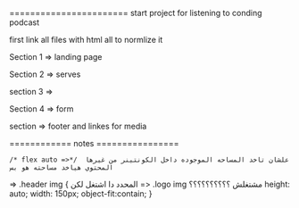 =======================
start project for listening to conding podcast 

first link all files with html all to normlize it 



Section 1 => landing page 

Section 2 => serves 

section 3 => 

Section 4 => form 

section => footer and linkes for media 


============ notes ================

    /* flex auto =>*/  علشان تاخد المساحه الموجوده داخل الكونتينر من غيرها المحتوي هياخد مساحته هو بس 


 => .header img {  المحدد دا اشتغل لكن =>  .logo  img      مشتغلش  ؟؟؟؟؟؟؟؟؟؟
 height: auto;
 width: 150px;
 object-fit:contain;
 }
